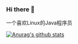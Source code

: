 ### Hi there 👋
一个喜欢Linux的Java程序员

[![Anurag's github stats](https://github-readme-stats.vercel.app/api?username=LvLaoTou&theme=aura&count_private=true&show_icons=true)](https://github.com/anuraghazra/github-readme-stats)
<!--
**LvLaoTou/LvLaoTou** is a ✨ _special_ ✨ repository because its `README.md` (this file) appears on your GitHub profile.

Here are some ideas to get you started:

- 🔭 I’m currently working on ...
- 🌱 I’m currently learning ...
- 👯 I’m looking to collaborate on ...
- 🤔 I’m looking for help with ...
- 💬 Ask me about ...
- 📫 How to reach me: ...
- 😄 Pronouns: ...
- ⚡ Fun fact: ...
-->
